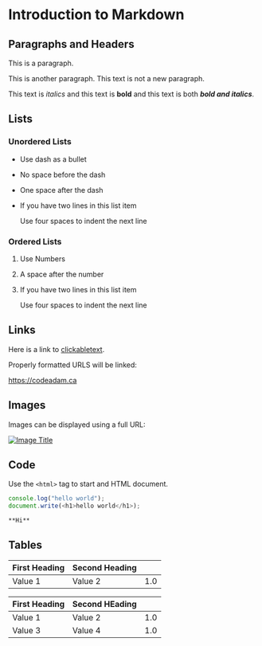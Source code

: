 # Introduction to Markdown

## Paragraphs and Headers

This is a paragraph.

This is another paragraph.
This text is not a new paragraph.

This text is *italics* and this text is **bold** and this text is both ***bold and italics***.

## Lists

### Unordered Lists

- Use dash as a bullet
- No space before the dash
- One space after the dash
- If you have two lines in this list item
 
    Use four spaces to indent the next line
    
### Ordered Lists

1. Use Numbers
2. A space after the number
3. If you have two lines in this list item

    Use four spaces to indent the next line

## Links

Here is a link to [clickabletext](https://google.com).

Properly formatted URLS will be linked:

https://codeadam.ca

## Images

Images can be displayed using a full URL:

[![Image Title](https://www.google.com/imgres?imgurl=https%3A%2F%2Fcdn.pixabay.com%2Fphoto%2F2015%2F04%2F23%2F22%2F00%2Ftree-736885__480.jpg&tbnid=9SPhZ2nyEGps3M&vet=12ahUKEwiw_o2ynYH-AhXtL1kFHdU2BQsQMygCegUIARC8AQ..i&imgrefurl=https%3A%2F%2Fpixabay.com%2Fimages%2Fsearch%2Fnature%2F&docid=Ba_eiczVaD9-zM&w=771&h=480&itg=1&q=image&ved=2ahUKEwiw_o2ynYH-AhXtL1kFHdU2BQsQMygCegUIARC8AQ)](https://www.google.com/imgres?imgurl=https%3A%2F%2Fcdn.pixabay.com%2Fphoto%2F2015%2F04%2F23%2F22%2F00%2Ftree-736885__480.jpg&tbnid=9SPhZ2nyEGps3M&vet=12ahUKEwiCpZqEoYH-AhU9EmIAHYFzBY4QMygCegUIARC-AQ..i&imgrefurl=https%3A%2F%2Fpixabay.com%2Fimages%2Fsearch%2Fnature%2F&docid=Ba_eiczVaD9-zM&w=771&h=480&itg=1&q=image&ved=2ahUKEwiCpZqEoYH-AhU9EmIAHYFzBY4QMygCegUIARC-AQ)

## Code

Use the `<html>` tag to start and HTML document.

```javascript
console.log("hello world");
document.write(<h1>hello world</h1>);
```
```markdown
**Hi**
```

## Tables

| First Heading | Second Heading |      |
|---------------| -------------- | ---: |
| Value 1       | Value 2        | 1.0  |

First Heading | Second HEading | |
--- | --- | ---:
Value 1 | Value 2 | 1.0
Value 3 | Value 4 | 1.0
